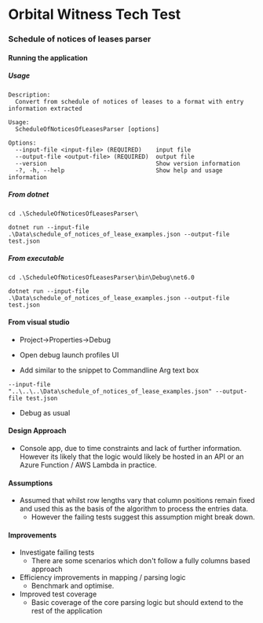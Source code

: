 # Orbital Witness Tech Test


### Schedule of notices of leases parser

#### Running the application

##### Usage
```
Description:
  Convert from schedule of notices of leases to a format with entry information extracted

Usage:
  ScheduleOfNoticesOfLeasesParser [options]

Options:
  --input-file <input-file> (REQUIRED)    input file
  --output-file <output-file> (REQUIRED)  output file
  --version                               Show version information
  -?, -h, --help                          Show help and usage information
```

##### From dotnet
```
cd .\ScheduleOfNoticesOfLeasesParser\

dotnet run --input-file .\Data\schedule_of_notices_of_lease_examples.json --output-file test.json
```

##### From executable
```
cd .\ScheduleOfNoticesOfLeasesParser\bin\Debug\net6.0

dotnet run --input-file .\Data\schedule_of_notices_of_lease_examples.json --output-file test.json
```
#### From visual studio

* Project->Properties->Debug

* Open debug launch profiles UI

* Add similar to the snippet to Commandline Arg text box

```
--input-file "..\..\..\Data\schedule_of_notices_of_lease_examples.json" --output-file test.json
```

* Debug as usual

#### Design Approach
* Console app, due to time constraints and lack of further information. However its likely that the logic would likely be hosted in an API or an Azure Function / AWS Lambda in practice.

#### Assumptions
* Assumed that whilst row lengths vary that column positions remain fixed and used this as the basis of the algorithm to process the entries data.
  * However the failing tests suggest this assumption might break down.

#### Improvements
* Investigate failing tests
  * There are some scenarios which don't follow a fully columns based approach
* Efficiency improvements in mapping / parsing logic
    * Benchmark and optimise.
* Improved test coverage
  * Basic coverage of the core parsing logic but should extend to the rest of the application

